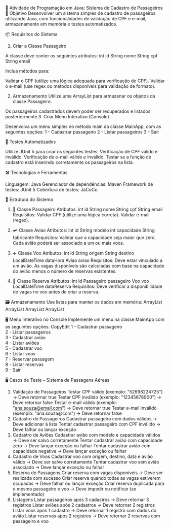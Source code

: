💼 Atividade de Programação em Java: Sistema de Cadastro de Passageiros
🎯 Objetivo
Desenvolver um sistema simples de cadastro de passageiros utilizando Java, com funcionalidades de validação de CPF e e-mail, armazenamento em memória e testes automatizados.

📦 Requisitos do Sistema
1. Criar a Classe Passageiro

A classe deve conter os seguintes atributos:
int id
String nome
String cpf
String email

Inclua métodos para:

Validar o CPF (utilize uma lógica adequada para verificação de CPF).
Validar o e-mail (use regex ou métodos disponíveis para validação de formato).

2. Armazenamento
Utilize uma ArrayList<Passageiro> para armazenar os objetos da classe Passageiro.

Os passageiros cadastrados devem poder ser recuperados e listados posteriormente.3. Criar Menu Interativo (Console)

Desenvolva um menu simples no método main da classe MainApp, com as seguintes opções:
1 - Cadastrar passageiro
2 - Listar passageiros
3 - Sair

🧪 Testes Automatizados

Utilize JUnit 5 para criar os seguintes testes:
Verificação de CPF válido e inválido.
Verificação de e-mail válido e inválido.
Testar se a função de cadastro está inserindo corretamente os passageiros na lista.

🛠️ Tecnologias e Ferramentas

Linguagem: Java
Gerenciador de dependências: Maven
Framework de testes: JUnit 5
Cobertura de testes: JaCoCo

🧱 Estrutura do Sistema
1. 📄 Classe Passageiro
Atributos:
int id
String nome
String cpf
String email
Requisitos:
Validar CPF (utilize uma lógica correta).
Validar e-mail (regex).

2. 🛩️ Classe Aviao
Atributos:
int id
String modelo
int capacidade
String fabricante
Requisitos:
Validar que a capacidade seja maior que zero.
Cada avião poderá ser associado a um ou mais voos.

3. ✈️ Classe Voo
Atributos:
int id
String origem
String destino
LocalDateTime dataHora
Aviao aviao
Requisitos:
Deve estar vinculado a um avião.
As vagas disponíveis são calculadas com base na capacidade do avião menos o número de reservas existentes.

4. 🎫 Classe Reserva
Atributos:
int id
Passageiro passageiro
Voo voo
LocalDateTime dataReserva
Requisitos:
Deve verificar a disponibilidade de vagas no voo antes de criar a reserva.

🗃️ Armazenamento
Use listas para manter os dados em memória:
ArrayList<Passageiro>
ArrayList<Aviao>
ArrayList<Voo>
ArrayList<Reserva>

🖥️ Menu Interativo no Console
Implemente um menu na classe MainApp com as seguintes opções:
CopyEdit
1 - Cadastrar passageiro  
2 - Listar passageiros  
3 - Cadastrar avião  
4 - Listar aviões  
5 - Cadastrar voo  
6 - Listar voos  
7 - Reservar passagem  
8 - Listar reservas  
9 - Sair

🖥️ Casos de Teste – Sistema de Passagens Aéreas
1. Validação de Passageiros
Testar CPF válido (exemplo: "52998224725") → Deve retornar true
Testar CPF inválido (exemplo: "12345678900") → Deve retornar false
Testar e-mail válido (exemplo: "ana.souza@email.com") → Deve retornar true
Testar e-mail inválido (exemplo: "ana.souza@com") → Deve retornar false
2. Cadastro de Passageiros
Cadastrar passageiro com dados válidos → Deve adicionar à lista
Tentar cadastrar passageiro com CPF inválido → Deve falhar ou lançar exceção
3. Cadastro de Aviões
Cadastrar avião com modelo e capacidade válidos → Deve ser salvo corretamente
Tentar cadastrar avião com capacidade zero → Deve lançar exceção ou falhar
Tentar cadastrar avião com capacidade negativa → Deve lançar exceção ou falhar
4. Cadastro de Voos
Cadastrar voo com origem, destino, data e avião válido → Deve ser salvo corretamente
Tentar cadastrar voo sem avião associado → Deve lançar exceção ou falhar
5. Reserva de Passagens
Criar reserva com vagas disponíveis → Deve ser realizada com sucesso
Criar reserva quando todas as vagas estiverem ocupadas → Deve falhar ou lançar exceção
Criar reserva duplicada para o mesmo passageiro e voo → Deve impedir ou notificar (se implementado)
6. Listagens
Listar passageiros após 3 cadastros → Deve retornar 3 registros
Listar aviões após 2 cadastros → Deve retornar 2 registros
Listar voos após 1 cadastro → Deve retornar 1 registro com dados do avião
Listar reservas após 2 registros → Deve retornar 2 reservas com passageiro e voo
